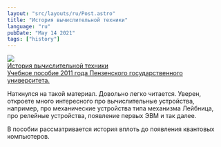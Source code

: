 ```yaml
---
layout: "src/layouts/ru/Post.astro"
title: "История вычислительной техники"
language: "ru"
pubDate: "May 14 2021"
tags: ["history"]
---
```



<a href="/assets/posts/2022/history-of-computing/История_вычислительной_техники_учебное_пособие.pdf">
    <div class="post__attachment">
        <img src="/assets/icons/file-pdf.png" class="post__attachment-icon"> 
        <div class="post__attachment-description">
            История вычислительной техники<br />
            Учебное пособие 2011 года Пензенского государственного университета.
        </div>
    </div> 
</a>


Наткнулся на такой материал. Довольно легко читается. Уверен, откроете много интересного про вычислительные устройства, например, про механические устройства типа механизма Лейбница, про релейные устройства, появление первых ЭВМ и так далее. 

В пособии рассматривается история вплоть до появления квантовых компьютеров.
